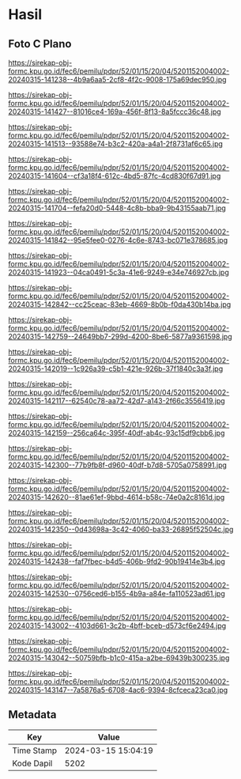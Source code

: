 # Hasil

## Foto C Plano

https://sirekap-obj-formc.kpu.go.id/fec6/pemilu/pdpr/52/01/15/20/04/5201152004002-20240315-141238--4b9a6aa5-2cf8-4f2c-9008-175a69dec950.jpg

https://sirekap-obj-formc.kpu.go.id/fec6/pemilu/pdpr/52/01/15/20/04/5201152004002-20240315-141427--81016ce4-169a-456f-8f13-8a5fccc36c48.jpg

https://sirekap-obj-formc.kpu.go.id/fec6/pemilu/pdpr/52/01/15/20/04/5201152004002-20240315-141513--93588e74-b3c2-420a-a4a1-2f8731af6c65.jpg

https://sirekap-obj-formc.kpu.go.id/fec6/pemilu/pdpr/52/01/15/20/04/5201152004002-20240315-141604--cf3a18f4-612c-4bd5-87fc-4cd830f67d91.jpg

https://sirekap-obj-formc.kpu.go.id/fec6/pemilu/pdpr/52/01/15/20/04/5201152004002-20240315-141704--fefa20d0-5448-4c8b-bba9-9b43155aab71.jpg

https://sirekap-obj-formc.kpu.go.id/fec6/pemilu/pdpr/52/01/15/20/04/5201152004002-20240315-141842--95e5fee0-0276-4c6e-8743-bc071e378685.jpg

https://sirekap-obj-formc.kpu.go.id/fec6/pemilu/pdpr/52/01/15/20/04/5201152004002-20240315-141923--04ca0491-5c3a-41e6-9249-e34e746927cb.jpg

https://sirekap-obj-formc.kpu.go.id/fec6/pemilu/pdpr/52/01/15/20/04/5201152004002-20240315-142842--cc25ceac-83eb-4669-8b0b-f0da430b14ba.jpg

https://sirekap-obj-formc.kpu.go.id/fec6/pemilu/pdpr/52/01/15/20/04/5201152004002-20240315-142759--24649bb7-299d-4200-8be6-5877a9361598.jpg

https://sirekap-obj-formc.kpu.go.id/fec6/pemilu/pdpr/52/01/15/20/04/5201152004002-20240315-142019--1c926a39-c5b1-421e-926b-37f1840c3a3f.jpg

https://sirekap-obj-formc.kpu.go.id/fec6/pemilu/pdpr/52/01/15/20/04/5201152004002-20240315-142117--62540c78-aa72-42d7-a143-2f66c3556419.jpg

https://sirekap-obj-formc.kpu.go.id/fec6/pemilu/pdpr/52/01/15/20/04/5201152004002-20240315-142159--256ca64c-395f-40df-ab4c-93c15df9cbb6.jpg

https://sirekap-obj-formc.kpu.go.id/fec6/pemilu/pdpr/52/01/15/20/04/5201152004002-20240315-142300--77b9fb8f-d960-40df-b7d8-5705a0758991.jpg

https://sirekap-obj-formc.kpu.go.id/fec6/pemilu/pdpr/52/01/15/20/04/5201152004002-20240315-142620--81ae61ef-9bbd-4614-b58c-74e0a2c8161d.jpg

https://sirekap-obj-formc.kpu.go.id/fec6/pemilu/pdpr/52/01/15/20/04/5201152004002-20240315-142350--0d43698a-3c42-4060-ba33-26895f52504c.jpg

https://sirekap-obj-formc.kpu.go.id/fec6/pemilu/pdpr/52/01/15/20/04/5201152004002-20240315-142438--faf7fbec-b4d5-406b-9fd2-90b19414e3b4.jpg

https://sirekap-obj-formc.kpu.go.id/fec6/pemilu/pdpr/52/01/15/20/04/5201152004002-20240315-142530--0756ced6-b155-4b9a-a84e-fa110523ad61.jpg

https://sirekap-obj-formc.kpu.go.id/fec6/pemilu/pdpr/52/01/15/20/04/5201152004002-20240315-143002--4103d661-3c2b-4bff-bceb-d573cf6e2494.jpg

https://sirekap-obj-formc.kpu.go.id/fec6/pemilu/pdpr/52/01/15/20/04/5201152004002-20240315-143042--50759bfb-b1c0-415a-a2be-69439b300235.jpg

https://sirekap-obj-formc.kpu.go.id/fec6/pemilu/pdpr/52/01/15/20/04/5201152004002-20240315-143147--7a5876a5-6708-4ac6-9394-8cfceca23ca0.jpg


## Metadata

| Key        | Value               |
| ---------- | ------------------- |
| Time Stamp | 2024-03-15 15:04:19 |
| Kode Dapil | 5202                |



